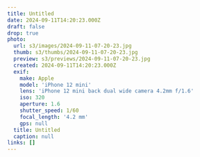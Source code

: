```yaml
---
title: Untitled
date: 2024-09-11T14:20:23.000Z
draft: false
drop: true
photo:
  url: s3/images/2024-09-11-07-20-23.jpg
  thumb: s3/thumbs/2024-09-11-07-20-23.jpg
  preview: s3/previews/2024-09-11-07-20-23.jpg
  created: 2024-09-11T14:20:23.000Z
  exif:
    make: Apple
    model: 'iPhone 12 mini'
    lens: 'iPhone 12 mini back dual wide camera 4.2mm f/1.6'
    iso: 320
    aperture: 1.6
    shutter_speed: 1/60
    focal_length: '4.2 mm'
    gps: null
  title: Untitled
  caption: null
links: []
---
```

